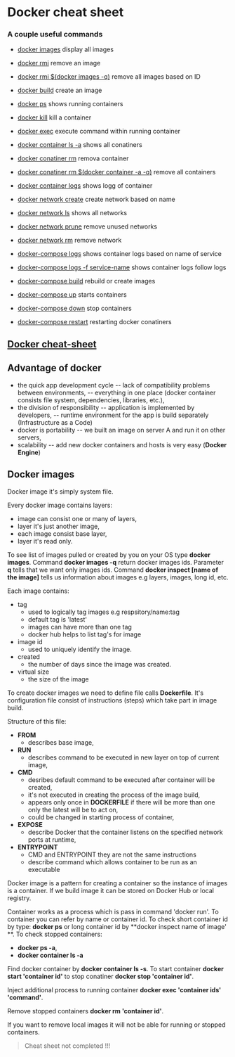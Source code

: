 # Docker cheat sheet

### A couple useful commands
- [docker images](https://docs.docker.com/engine/reference/commandline/images/)   display all images
- [docker rmi](https://docs.docker.com/engine/reference/commandline/rmi/)   remove an image
- [docker rmi $(docker images -q)](https://docs.docker.com/engine/reference/commandline/rmi/)   remove all images based on ID
- [docker build](https://docs.docker.com/engine/reference/commandline/build/)   create an image
- [docker ps](https://docs.docker.com/engine/reference/commandline/ps/)   shows running containers
- [docker kill](https://docs.docker.com/engine/reference/commandline/kill/)   kill a container
- [docker exec](https://docs.docker.com/engine/reference/commandline/exec/) execute command within running container

- [docker container ls -a]()   shows all conatiners
- [docker conatiner rm](https://docs.docker.com/engine/reference/commandline/container_rm/)   remova container
- [docker conatiner rm $(docker container -a -q)](https://docs.docker.com/engine/reference/commandline/container_rm/) remove all containers
- [docker container logs](https://docs.docker.com/engine/reference/commandline/container_logs/) shows logg of container

- [docker network create](https://docs.docker.com/engine/reference/commandline/network_create/)   create network based on name
- [docker network ls](https://docs.docker.com/engine/reference/commandline/network/)   shows all networks
- [docker network prune](https://docs.docker.com/engine/reference/commandline/network_prune/)   remove unused networks
- [docker network rm](https://docs.docker.com/engine/reference/commandline/network_rm/)   remove network

- [docker-compose logs](https://docs.docker.com/compose/reference/logs/)   shows container logs based on name of service
- [docker-compose logs -f service-name](https://docs.docker.com/compose/reference/logs/)   shows container logs follow logs
- [docker-compose build](https://docs.docker.com/compose/reference/build/)   rebuild or create images
- [docker-compose up](https://docs.docker.com/compose/reference/up/)   starts containers
- [docker-compose down](https://docs.docker.com/compose/reference/down/)   stop containers  
- [docker-compose restart](https://docs.docker.com/compose/reference/restart/)  restarting docker conatiners

 ## [Docker cheat-sheet](https://github.com/wsargent/docker-cheat-sheet)

## Advantage of docker
 - the quick app development cycle
   -- lack of compatibility problems between environments,
   -- everything in one place (docker container consists file system, dependencies, libraries, etc.),
 - the division of responsibility
   -- application is implemented by developers,
   -- runtime environment for the app is build separately (Infrastructure as a Code)
 - docker is portability
   -- we built an image on server A and run it on other servers,
 - scalability
   -- add new docker containers and hosts is very easy (**Docker Engine**)

## Docker images
Docker image it's simply system file.

Every docker image contains layers:
- image can consist one or many of layers,
- layer it's just another image,
- each image consist base layer,
- layer it's read only. 

To see list of images pulled or created by you on your OS type **docker images**. Command **docker images -q** return docker images ids. Parameter **q** tells that we want only images ids. Command **docker inspect [name of the image]** tells us information about images e.g layers, images, long id, etc.

Each image contains:
- tag  
  - used to logically tag images e.g respsitory/name:tag
  - default tag is 'latest'
  - images can have more than one tag
  - docker hub helps to list tag's for image
- image id
  - used to uniquely identify the image.
- created 
  - the number of days since the image was created.
- virtual size 
  - the size of the image 

To create docker images we need to define file calls **Dockerfile**. It's configuration file consist of instructions (steps) which take part in image build.

Structure of this file:
- **FROM**
  - describes base image,
- **RUN**
  - describes command to be executed in new layer on top of current image,
- **CMD**
  - desribes default command to be executed after container will be created,
  - it's not executed in creating the process of the image build,
  - appears only once in **DOCKERFILE** if there will be more than one only the latest will be to act on,
  - could be changed in starting process of container,
- **EXPOSE**
  - describe Docker that the container listens on the specified network ports at runtime,
- **ENTRYPOINT**
  - CMD and ENTRYPOINT they are not the same instructions
  - describe command which allows container to be run as an executable 
 
 Docker image is a pattern for creating a container so the instance of images is a container. If we build image it can be stored on Docker Hub or local registry. 

Container works as a process which is pass in command 'docker run'. To container you can refer by name or container id.
To check short container id by type: **docker ps** or long container id by **docker inspect name of image' **.  To check stopped containers:
 - **docker ps -a**,
 - **docker container ls -a**

Find docker container by **docker container ls -s**. To start container **docker start 'container id'** to stop conatiner **docker stop 'container id'**.

Inject additional process to running container **docker exec 'container ids' 'command'**.

Remove stopped containers **docker rm 'container id'**.

If you want to remove local images it will not be able for running or stopped containers. 

> Cheat sheet not completed !!!
